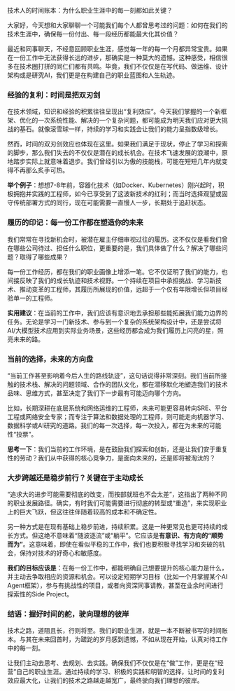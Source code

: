 技术人的时间账本：为什么职业生涯中的每一刻都如此关键？

大家好，今天想和大家聊聊一个可能我们每个人都曾思考过的问题：如何在我们的技术生涯中，确保每一份付出、每一段经历都能最大化其价值？

最近和同事聊天，不经意回顾职业生涯，感觉每一年的每一个月都异常宝贵。如果在一份工作中无法获得长远的进步，那确实是一种莫大的遗憾。这种感受，相信很多在技术圈打拼的同仁们都有共鸣。毕竟，我们不仅仅是在写代码、做运维、设计架构或是研究AI，我们更是在构建自己的职业蓝图和人生轨迹。

### 经验的复利：时间是把双刃剑

在技术领域，知识和经验的积累往往呈现出“复利效应”。今天我们掌握的一个新框架、优化的一次系统性能、解决的一个复杂问题，都可能成为明天我们应对更大挑战的基石。就像滚雪球一样，持续的学习和实践会让我们的能力呈指数级增长。

然而，时间的双刃剑效应也体现在这里。如果我们满足于现状，停止了学习和探索的脚步，那么我们失去的不仅仅是潜在的成长机会。在技术飞速发展的浪潮中，原地踏步实际上就意味着退步。我们曾经引以为傲的技能栈，可能在短短几年内就变得不再那么炙手可热。

**举个例子**：想想7-8年前，容器化技术（如Docker、Kubernetes）刚兴起时，积极拥抱并实践的工程师，如今已享受到了这波新技术的红利；而当时选择观望或固守传统部署方式的同行，现在可能需要一直慢人一步，长期处于追赶状态。

### 履历的印记：每一份工作都在塑造你的未来

我们常常在寻找新机会时，被潜在雇主仔细审视过往的履历。这不仅仅是看我们曾在哪些公司待过、担任什么职位，更重要的是，我们具体做了什么？解决了哪些问题？取得了哪些成果？

每一份工作经历，都在我们的职业画像上增添一笔。它不仅证明了我们的能力，也间接反映了我们的成长轨迹和技术视野。一个持续在项目中承担挑战、学习新技术、推动变革的工程师，其履历所展现的价值，远超于一个仅有年限增长但项目经验单一的工程师。

**实用建议**：在当前的工作中，我们应该有意识地去承担那些能拓展我们能力边界的任务。无论是学习一门新技术、参与到一个复杂的系统架构设计中，还是尝试将AI/大模型技术应用到实际业务场景，这些经历都会成为我们履历上闪亮的星，照亮未来的路。

### 当前的选择，未来的方向盘

“当前工作甚至影响着今后人生的路线轨迹”，这句话说得非常深刻。我们当前所接触的技术栈、解决的问题领域、合作的团队文化，都在潜移默化地塑造我们的技术品味、思维方式，甚至决定了我们下一步最有可能迈向哪个方向。

比如，长期深耕在底层系统和网络运维的工程师，未来可能更容易转向SRE、平台工程或网络安全专家；而专注于算法和数据处理的工程师，则可能走向机器学习、数据科学或AI研究的道路。我们的每一次选择，每一次投入，都在为未来的可能性“投票”。

**思考一下**：我们当前的工作环境，是在鼓励我们探索和创新，还是让我们安于重复性的劳动？我们从中获得的核心竞争力，是面向未来的，还是即将被淘汰的？

### 大步跨越还是稳步前行？关键在于主动成长

“追求大的进步可能需要彻底的改变，而按部就班也不会太差”，这指出了两种不同的职业发展路径。确实，有时我们可能需要进行彻底的转型或“重造”，来实现职业上的巨大飞跃，但这往往伴随着较高的成本和不确定性。

另一种方式是在现有基础上稳步前进，持续积累。这是一种更常见也更可持续的成长方式。但这绝不意味着“随波逐流”或“躺平”。它应该是**有意识、有方向的“顺势而为”**。这意味着，即使在看似平稳的工作中，我们也要积极寻找学习和突破的机会，保持对技术的好奇心和敏感度。

**我们的目标应该是**：在每一份工作中，都能明确自己想要提升的核心能力是什么，并主动去争取相应的资源和机会。可以设定短期学习目标（比如一个月掌握某个AI Agent框架），参与有挑战性的项目，或者向资深同事请教，甚至在业余时间进行探索性的Side Project。

### 结语：握好时间的舵，驶向理想的彼岸

技术之路，道阻且长，行则将至。我们的职业生涯，就是一本不断被书写的时间账本。与其在未来回首时，为蹉跎的岁月感到遗憾，不如从现在开始，认真对待工作中的每一刻。

让我们主动去思考、去规划、去实践。确保我们不仅仅是在“做”工作，更是在“经营”自己的职业生涯。通过持续的学习、积极的实践和明智的选择，让时间的复利效应最大化，让我们的技术之路越走越宽广，最终驶向我们理想的彼岸。

